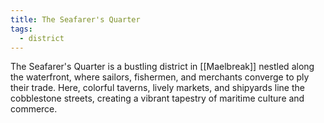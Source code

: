 ```yaml
---
title: The Seafarer's Quarter
tags:
  - district
---
```


The Seafarer's Quarter is a bustling district in [[Maelbreak]] nestled along the waterfront, where sailors, fishermen, and merchants converge to ply their trade. Here, colorful taverns, lively markets, and shipyards line the cobblestone streets, creating a vibrant tapestry of maritime culture and commerce.